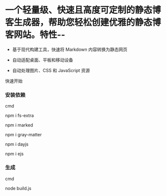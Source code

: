 # 一个轻量级、快速且高度可定制的静态博客生成器，帮助您轻松创建优雅的静态博客网站。特性--

* 基于现代构建工具，快速将 Markdown 内容转换为静态网页

* 自动适配桌面、平板和移动设备

* 自动处理图片、CSS 和 JavaScript 资源

快速开始

### 安装依赖

cmd

npm i fs-extra

npm i marked

npm i gray-matter

npm i dayjs

npm i ejs

### 生成

cmd

node build.js
